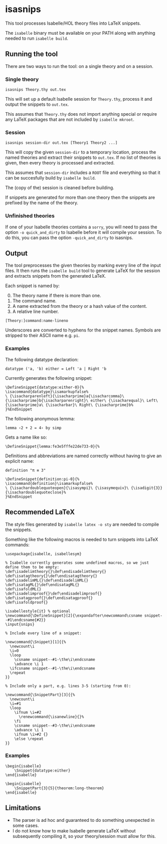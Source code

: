 isasnips
========

This tool processes Isabelle/HOL theory files into LaTeX snippets.

The `isabelle` binary must be available on your PATH along with anything needed to run `isabelle build`.

Running the tool
----------------

There are two ways to run the tool: on a single theory and on a session.

### Single theory

```
isasnips Theory.thy out.tex
```

This will set up a default Isabelle session for `Theory.thy`, process it and output the snippets to `out.tex`.

This assumes that `Theory.thy` does not import anything special or require any LaTeX packages that are not included by `isabelle mkroot`.

### Session

```
isasnips session-dir out.tex [Theory1 Theory2 ...]
```

This will copy the given `session-dir` to a temporary location, process the named theories and extract their snippets to `out.tex`.
If no list of theories is given, then every theory is processed and extracted.

This assumes that `session-dir` includes a `ROOT` file and everything so that it can be succesfully build by `isabelle build`.

The (copy of the) session is cleaned before building.

If snippets are generated for more than one theory then the snippets are prefixed by the name of the theory.


### Unfinished theories

If one of your Isabelle theories contains a `sorry`, you will need to pass the option `-o quick_and_dirty` to Isabelle before it will compile your session.
To do this, you can pass the option `-quick_and_dirty` to isasnips.

Output
------

The tool preprocesses the given theories by marking every line of the input files.
It then runs the `isabelle build` tool to generate LaTeX for the session and extracts snippets from the generated LaTeX.

Each snippet is named by:

0. The theory name if there is more than one.
1. The command name.
2. A name extracted from the theory or a hash value of the content.
3. A relative line number.

```
[Theory:]command:name-lineno
```

Underscores are converted to hyphens for the snippet names.
Symbols are stripped to their ASCII name e.g. `pi`.

### Examples

The following datatype declaration:

```
datatype ('a, 'b) either = Left 'a | Right 'b
```

Currently generates the following snippet:

```
\DefineSnippet{datatype:either-0}{%
\isacommand{datatype}\isamarkupfalse%
\ {\isacharparenleft}{\isacharprime}a{\isacharcomma}\ {\isacharprime}b{\isacharparenright}\ either\ {\isacharequal}\ Left\ {\isacharprime}a\ {\isacharbar}\ Right\ {\isacharprime}b%
}%EndSnippet
```

The following anonymous lemma:

```
lemma ‹2 + 2 = 4› by simp
```

Gets a name like so:

```
\DefineSnippet{lemma:fe3e5fffe22de733-0}{%
```

Definitions and abbreviations are named correctly without having to give an explicit name:

```
definition "π ≡ 3"
```

```
\DefineSnippet{definition:pi-0}{%
\isacommand{definition}\isamarkupfalse%
\ {\isachardoublequoteopen}{\isasympi}\ {\isasymequiv}\ {\isadigit{3}}{\isachardoublequoteclose}%
}%EndSnippet
```

Recommended LaTeX
-----------------

The style files generated by `isabelle latex -o sty` are needed to compile the snippets.

Something like the following macros is needed to turn snippets into LaTeX commands:

```
\usepackage{isabelle, isabellesym}

% Isabelle currently generates some undefined macros, so we just define them to be empty:
\def\isadelimtheory{}\def\endisadelimtheory{}
\def\isatagtheory{}\def\endisatagtheory{}
\def\isadelimML{}\def\endisadelimML{}
\def\isatagML{}\def\endisatagML{}
\def\isafoldML{}
\def\isadelimproof{}\def\endisadelimproof{}
\def\isatagproof{}\def\endisatagproof{}
\def\isafoldproof{}

\isabellestyle{it} % optional
\newcommand{\DefineSnippet}[2]{\expandafter\newcommand\csname snippet--#1\endcsname{#2}}
\input{snips}

% Include every line of a snippet:

\newcommand{\Snippet}[1]{{%
  \newcount\i
  \i=0
  \loop
    \csname snippet--#1-\the\i\endcsname
    \advance \i 1
  \ifcsname snippet--#1-\the\i\endcsname
  \repeat
}}

% Include only a part, e.g. lines 3-5 (starting from 0):

\newcommand{\SnippetPart}[3]{{%
  \newcount\i
  \i=#1
  \loop
    \ifnum \i=#2
      \renewcommand{\isanewline}{}%
    \fi
    \csname snippet--#3-\the\i\endcsname
    \advance \i 1
    \ifnum \i>#2 {}
    \else \repeat
}}

```

### Examples

```
\begin{isabelle}
    \Snippet{datatype:either}
\end{isabelle}
```

```
\begin{isabelle}
    \SnippetPart{3}{5}{theorem:long-theorem}
\end{isabelle}
```

Limitations
-----------

- The parser is ad hoc and guaranteed to do something unexpected in some cases.
- I do not know how to make Isabelle generate LaTeX without subsequently compiling it, so your theory/session must allow for this.

